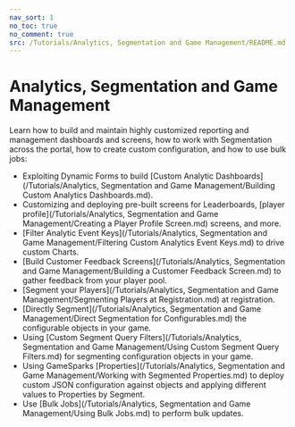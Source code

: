 ```yaml
---
nav_sort: 1
no_toc: true
no_comment: true
src: /Tutorials/Analytics, Segmentation and Game Management/README.md
---
```


# Analytics, Segmentation and Game Management

Learn how to build and maintain highly customized reporting and management dashboards and screens, how to work with Segmentation across the portal, how to create custom configuration, and how to use bulk jobs:
* Exploiting Dynamic Forms to build [Custom Analytic Dashboards](/Tutorials/Analytics, Segmentation and Game Management/Building Custom Analytics Dashboards.md).
* Customizing and deploying pre-built screens for Leaderboards, [player profile](/Tutorials/Analytics, Segmentation and Game Management/Creating a Player Profile Screen.md) screens, and more.
* [Filter Analytic Event Keys](/Tutorials/Analytics, Segmentation and Game Management/Filtering Custom Analytics Event Keys.md) to drive custom Charts.
* [Build Customer Feedback Screens](/Tutorials/Analytics, Segmentation and Game Management/Building a Customer Feedback Screen.md) to gather feedback from your player pool.
* [Segment your Players](/Tutorials/Analytics, Segmentation and Game Management/Segmenting Players at Registration.md) at registration.
* [Directly Segment](/Tutorials/Analytics, Segmentation and Game Management/Direct Segmentation for Configurables.md) the configurable objects in your game.
* Using [Custom Segment Query Filters](/Tutorials/Analytics, Segmentation and Game Management/Using Custom Segment Query Filters.md) for segmenting configuration objects in your game.
* Using GameSparks [Properties](/Tutorials/Analytics, Segmentation and Game Management/Working with Segmented Properties.md) to deploy custom JSON configuration against objects and applying different values to Properties by Segment.
* Use [Bulk Jobs](/Tutorials/Analytics, Segmentation and Game Management/Using Bulk Jobs.md) to perform bulk updates.
